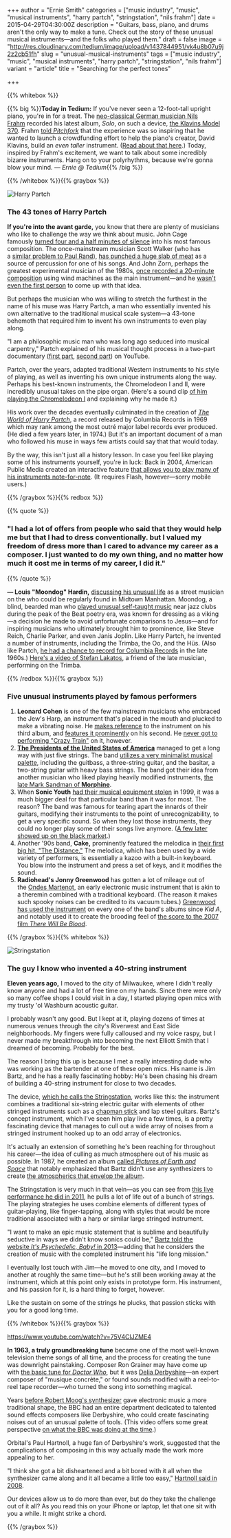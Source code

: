 +++
author = "Ernie Smith"
categories = ["music industry", "music", "musical instruments", "harry partch", "stringstation", "nils frahm"]
date = 2015-04-29T04:30:00Z
description = "Guitars, bass, piano, and drums aren't the only way to make a tune. Check out the story of these unusual musical instruments—and the folks who played them."
draft = false
image = "http://res.cloudinary.com/tedium/image/upload/v1437844951/vk4u8b07u9j2z2cb51fh"
slug = "unusual-musical-instruments"
tags = ["music industry", "music", "musical instruments", "harry partch", "stringstation", "nils frahm"]
variant = "article"
title = "Searching for the perfect tones"

+++

{{% whitebox %}}

{{% big %}}**Today in Tedium:** If you've never seen a 12-foot-tall upright piano, you're in for a treat. The [neo-classical German musician Nils Frahm](http://readtedium.tumblr.com/post/117527084877/nils-frahm-is-awesome) recorded his latest album, _Solo_, on such a device, [the Klavins Model 370](http://klavins-piano-manufaktur.com/modell370_de.htm). Frahm [told _Pitchfork_](https://pitchfork.com/features/interviews/9635-nils-frahms-piano-is-bigger-than-yours/) that the experience was so inspiring that he wanted to launch a crowdfunding effort to help the piano's creator, David Klavins, build an _even taller_ instrument. ([Read about that here](http://www.pianoday.org/).) Today, inspired by Frahm's excitement, we want to talk about some incredibly bizarre instruments. Hang on to your polyrhythms, because we're gonna blow your mind. _— Ernie @ Tedium_{{% /big %}}

{{% /whitebox %}}{{% graybox %}}

![Harry Partch](http://res.cloudinary.com/tedium/image/upload/v1437844455/rdzhcclnzicwcgtyevle.jpg)

### The 43 tones of Harry Partch

**If you're into the avant garde,** you know that there are plenty of musicians who like to challenge the way we think about music. John Cage famously [turned four and a half minutes of silence](http://rosewhitemusic.com/piano/writings/silence-taught-john-cage/) into his most famous composition. The once-mainstream musician Scott Walker (who has a [similar problem to Paul Rand](http://us9.campaign-archive2.com/?u=dfa53e03a5aa8e49e4fb09eb0&id=3b28f46546)), [has punched a huge slab of meat](https://vimeo.com/12014899) as a source of percussion for one of his songs. And John Zorn, perhaps the greatest experimental musician of the 1980s, [once recorded a 20-minute composition](http://www.avclub.com/review/john-zorn-emmusic-romance-volume-one-music-for-chi-21642) using wind machines as the main instrument—and he [wasn't even the first person](http://www.carnegiehall.org/BlogPost.aspx?id=4294985460) to come up with that idea.

But perhaps the musician who was willing to stretch the furthest in the name of his muse was Harry Partch, a man who essentially invented his own alternative to the traditional musical scale system—a 43-tone behemoth that required him to invent his own instruments to even play along.

"I am a philosophic music man who was long ago seduced into musical carpentry," Partch explained of his musical thought process in a two-part documentary ([first part](https://www.youtube.com/watch?v=P8NIpPhXpfQ), [second part](https://www.youtube.com/watch?v=UzfzT2NnmZs)) on YouTube.

Partch, over the years, adapted traditional Western instruments to his style of playing, as well as inventing his own unique instruments along the way. Perhaps his best-known instruments, the Chromelodeon I and II, were incredibly unusual takes on the pipe organ. (Here's a sound clip [of him playing the Chromelodeon I](https://www.youtube.com/watch?v=z7nm9kRH7jc) and explaining why he made it.)

His work over the decades eventually culminated in the creation of [_The World of Harry Partch_](https://archive.org/details/agp57), a record released by Columbia Records in 1969 which may rank among the most outré major label records ever produced. (He died a few years later, in 1974.) But it's an important document of a man who followed his muse in ways few artists could say that that would today.

By the way, this isn't just all a history lesson. In case you feel like playing some of his instruments yourself, you're in luck: Back in 2004, American Public Media created an interactive feature [that allows you to play many of his instruments note-for-note](http://musicmavericks.publicradio.org/features/feature_partch.html). (It requires Flash, however—sorry mobile users.)

{{% /graybox %}}{{% redbox %}}

{{% quote %}}
### "I had a lot of offers from people who said that they would help me but that I had to dress conventionally. but I valued my freedom of dress more than I cared to advance my career as a composer. I just wanted to do my own thing, and no matter how much it cost me in terms of my career, I did it."
{{% /quote %}}

**— Louis "Moondog" Hardin,** [discussing his unusual life](http://www.nytimes.com/1989/11/16/arts/moondog-returns-from-the-hippie-years.html) as a street musician on the who could be regularly found in Midtown Manhattan. Moondog, a blind, bearded man who [played unusual self-taught music](http://priceonomics.com/the-legend-of-moondog-new-yorks-homeless-composer/) near jazz clubs during the peak of the Beat poetry era, was known for dressing as a viking—a decision he made to avoid unfortunate comparisons to Jesus—and for inspiring musicians who ultimately brought him to prominence, like Steve Reich, Charlie Parker, and even Janis Joplin. Like Harry Partch, he invented a number of instruments, including the Trimba, the Oo, and the Hüs. (Also like Partch, [he had a chance to record for Columbia Records](http://amzn.to/1bRRLAz) in the late 1960s.) [Here's a video of Stefan Lakatos](https://www.youtube.com/watch?v=IdelYnZ4RbM), a friend of the late musician, performing on the Trimba.

{{% /redbox %}}{{% graybox %}}

### Five unusual instruments played by famous performers

1. **Leonard Cohen** is one of the few mainstream musicians who embraced the Jew's Harp, an instrument that's placed in the mouth and plucked to make a vibrating noise. He [makes reference](https://www.youtube.com/watch?v=HKEdWBXcgAE) to the instrument on his third album, and [features it prominently](https://www.youtube.com/watch?v=hRGnc2TIcMk) on his second. He [never got to performing "Crazy Train"](https://www.youtube.com/watch?v=VDnio2axqNI) on it, however.
2. [**The Presidents of the United States of America**](http://www.presidentsrock.com/) managed to get a long way with just five strings. The band [utilizes a very minimalist musical palette](http://www.inthequeue.com/guitbass/), including the guitbass, a three-string guitar, and the basitar, a two-string guitar with heavy bass strings. The band got their idea from another musician who liked playing heavily modified instruments, [the late Mark Sandman of **Morphine**](http://radioboston.wbur.org/2012/06/29/mark-sandman-documentary-2).
3. When **Sonic Youth** [had their musical equipment stolen](http://www.sonicyouth.com/mustang/eq/gear.html) in 1999, it was a much bigger deal for that particular band than it was for most. The reason? The band was famous for tearing apart the innards of their guitars, modifying their instruments to the point of unrecognizability, to get a very specific sound. So when they lost those instruments, they could no longer play some of their songs live anymore. ([A few later showed up on the black market](http://pitchfork.com/news/47906-sonic-youth-recover-stolen-guitars-after-13-years/).)
4. Another '90s band, **Cake,** prominently featured the melodica in [their first big hit, "The Distance."](https://vimeo.com/17009491) The melodica, which has been used by a wide variety of performers, is essentially a kazoo with a built-in keyboard. You blow into the instrument and press a set of keys, and it modifies the sound.
5. **Radiohead's Jonny Greenwood** has gotten a lot of mileage out of the [Ondes Martenot](http://www.theguardian.com/music/2009/oct/12/ondes-martenot), an early electronic music instrument that is akin to a theremin combined with a traditional keyboard. (The reason it makes such spooky noises can be credited to its vacuum tubes.) [Greenwood has used the instrument](http://thekingofgear.com/post/59984869688/jonny-greenwood-and-the-ondes-martenot) on every one of the band's albums since _Kid A_, and notably used it to create the brooding feel of [the score to the 2007 film _There Will Be Blood_](http://amzn.to/1bcbA4u).

{{% /graybox %}}{{% whitebox %}}

![Stringstation](http://res.cloudinary.com/tedium/image/upload/v1437844718/tsr8ay8boms0wynckdg7.jpg)

### The guy I know who invented a 40-string instrument

**Eleven years ago,** I moved to the city of Milwaukee, where I didn't really know anyone and had a lot of free time on my hands. Since there were only so many coffee shops I could visit in a day, I started playing open mics with my trusty 'ol Washburn acoustic guitar.

I probably wasn't any good. But I kept at it, playing dozens of times at numerous venues through the city's Riverwest and East Side neighborhoods. My fingers were fully calloused and my voice raspy, but I never made my breakthrough into becoming the next Elliott Smith that I dreamed of becoming. Probably for the best.

The reason I bring this up is because I met a really interesting dude who was working as the bartender at one of these open mics. His name is Jim Bartz, and he has a really fascinating hobby: He's been chasing his dream of building a 40-string instrument for close to two decades.

The device, [which he calls the Stringstation](http://www.stringstation.com/), works like this: the instrument combines a traditional six-string electric guitar with elements of other stringed instruments such as a [chapman stick](http://www.stick.com/) and lap steel guitars. Bartz's concept instrument, which I've seen him play live a few times, is a pretty fascinating device that manages to cull out a wide array of noises from a stringed instrument hooked up to an odd array of electronics.

It's actually an extension of something he's been reaching for throughout his career—the idea of culling as much atmosphere out of his music as possible. In 1987, he created an album [called _Pictures of Earth and Space_](http://amzn.to/1bBeu3h) that notably emphasized that Bartz didn't use any synthesizers to create [the atmospherics that envelop the album](https://www.youtube.com/watch?v=MGHTo8mUQSk).

The Stringstation is very much in that vein—as you can see from [this live performance he did in 2011](https://www.youtube.com/watch?v=Tfw3dDP14zQ), he pulls a lot of life out of a bunch of strings. The playing strategies he uses combine elements of different types of guitar-playing, like finger-tapping, along with styles that would be more traditional associated with a harp or similar large stringed instrument.

"I want to make an epic music statement that is sublime and beautifully seductive in ways we didn't know sonics could be," [Bartz told the website _It's Psychedelic, Baby!_ in 2013](http://psychedelicbaby.blogspot.com/2013/10/jim-bartz-interview.html)—adding that he considers the creation of music with the completed instrument his "life long mission."

I eventually lost touch with Jim—he moved to one city, and I moved to another at roughly the same time—but he's still been working away at the instrument, which at this point only exists in prototype form. His instrument, and his passion for it, is a hard thing to forget, however.

Like the sustain on some of the strings he plucks, that passion sticks with you for a good long time.

{{% /whitebox %}}{{% graybox %}}

https://www.youtube.com/watch?v=75V4ClJZME4

**In 1963, a truly groundbreaking tune** became one of the most well-known television theme songs of all time, and the process for creating the tune was downright painstaking. Composer Ron Grainer may have come up with [the basic tune for _Doctor Who_](https://www.youtube.com/watch?v=75V4ClJZME4), but it was [Delia Derbyshire](http://www.delia-derbyshire.org/)—an expert composer of "musique concrète," or found sounds modified with a reel-to-reel tape recorder—who turned the song into something magical.

Years [before Robert Moog's synthesizer](http://120years.net/moog-synthesisersrobert-moogusa1963-2/) gave electronic music a more traditional shape, the BBC had an entire department dedicated to talented sound effects composers like Derbyshire, who could create fascinating noises out of an unusual palette of tools. (This video offers some great perspective [on what the BBC was doing at the time](https://www.youtube.com/watch?v=c4ea0sBrw6M).)

Orbital's Paul Hartnoll, a huge fan of Derbyshire's work, suggested that the complications of composing in this way actually made the work more appealing to her.

"I think she got a bit disheartened and a bit bored with it all when the synthesizer came along and it all became a little too easy," [Hartnoll said in 2008](http://news.bbc.co.uk/2/hi/entertainment/7512072.stm).

Our devices allow us to do more than ever, but do they take the challenge out of it all? As you read this on your iPhone or laptop, let that one sit with you a while. It might strike a chord.

{{% /graybox %}}